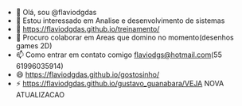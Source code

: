 - 👋 Olá, sou @flaviodgdas
- 👀 Estou interessado em Analise e desenvolvimento de sistemas
- 🌱 https://flaviodgdas.github.io/treinamento/
- 💞️ Procuro colaborar em Areas que domino no momento(desenhos games 2D)
- 📫 Como entrar em contato comigo flaviodgs@hotmail.com(55 61996035914)
- 😄 https://flaviodgdas.github.io/gostosinho/
- ⚡ https://flaviodgdas.github.io/gustavo_guanabara/VEJA NOVA ATUALIZACAO


<!---
flaviodgdas/flaviodgdas is a ✨ special ✨ repository because its `README.md` (this file) appears on your GitHub profile.
You can click the Preview link to take a look at your changes.
--->

